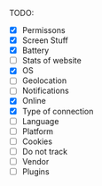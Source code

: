 TODO:

- [x] Permissons
- [x] Screen Stuff
- [x] Battery
- [ ] Stats of website
- [x] OS
- [ ] Geolocation
- [ ] Notifications
- [x] Online
- [x] Type of connection
- [ ] Language
- [ ] Platform
- [ ] Cookies
- [ ] Do not track
- [ ] Vendor
- [ ] Plugins
